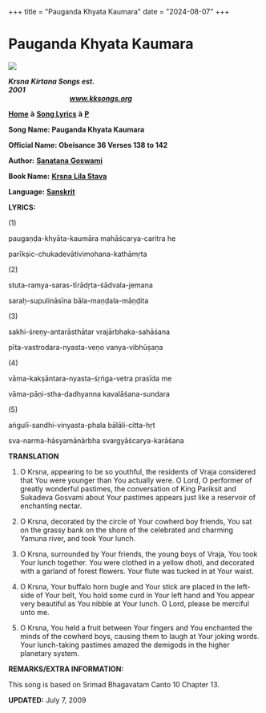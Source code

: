 +++
title = "Pauganda Khyata Kaumara"
date = "2024-08-07"
+++

# Pauganda Khyata Kaumara
**[![](http://kksongs.org/image_files/image002.jpg)](http://kksongs.org/)**

**_Krsna_** **_Kirtana Songs est. 2001_**                                                                                                                                                      **_www.kksongs.org_**

**[Home](http://kksongs.org/)** **à** **[Song Lyrics](http://kksongs.org/lyrics.html)** **à** **[P](http://kksongs.org/songs/song_p.html)**

**Song Name: Pauganda Khyata Kaumara**

**Official Name: Obeisance 36 Verses 138 to 142**

**Author:** [**Sanatana** **Goswami**](http://kksongs.org/authors/list/sanatana_g.html)

**Book Name:** [**Krsna** **Lila Stava**](http://kksongs.org/authors/krsnalilastava.html)

**Language:** [**Sanskrit**](http://kksongs.org/language/list/sanskrit.html)

**LYRICS:**

(1)

paugaṇḍa-khyāta\-kaumāra mahāścarya\-caritra he

parīkṣic\-chukadevātivimohana\-kathāmṛta

(2)

stuta\-ramya\-saras\-tīrādṛta-śādvala\-jemana

saraḥ-supulināsīna bāla\-maṇḍala\-māṇḍita

(3)

sakhi\-śreṇy-antarāsthātar vrajārbhaka\-sahāśana

pīta\-vastrodara\-nyasta\-veṇo vanya\-vibhūṣaṇa

(4)

vāma\-kakṣāntara\-nyasta\-śṛńga\-vetra prasīda me

vāma\-pāṇi-stha\-dadhyanna kavalāśana\-sundara

(5)

ańgulī\-sandhi\-vinyasta\-phala bālāli\-citta\-hṛt

sva\-narma\-hāsyamānārbha svargyāścarya\-karāśana

**TRANSLATION**

1) O Krsna, appearing to be so youthful, the residents of Vraja considered that You were younger than You actually were. O Lord, O performer of greatly wonderful pastimes, the conversation of King Pariksit and Sukadeva Gosvami about Your pastimes appears just like a reservoir of enchanting nectar.

2) O Krsna, decorated by the circle of Your cowherd boy friends, You sat on the grassy bank on the shore of the celebrated and charming Yamuna river, and took Your lunch.

3) O Krsna, surrounded by Your friends, the young boys of Vraja, You took Your lunch together. You were clothed in a yellow dhoti, and decorated with a garland of forest flowers. Your flute was tucked in at Your waist.

4) O Krsna, Your buffalo horn bugle and Your stick are placed in the left-side of Your belt, You hold some curd in Your left hand and You appear very beautiful as You nibble at Your lunch. O Lord, please be merciful unto me.

5) O Krsna, You held a fruit between Your fingers and You enchanted the minds of the cowherd boys, causing them to laugh at Your joking words. Your lunch-taking pastimes amazed the demigods in the higher planetary system.

**REMARKS/EXTRA INFORMATION:**

This song is based on Srimad Bhagavatam Canto 10 Chapter 13.

**UPDATED:** July 7, 2009